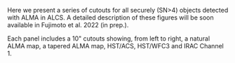 Here we present a series of cutouts for all securely (SN>4) objects detected with ALMA in ALCS. 
A detailed description of these figures will be soon available in Fujimoto et al. 2022 (in prep.).

Each panel includes a 10" cutouts showing, from left to right, a natural ALMA map, a tapered ALMA map, HST/ACS, HST/WFC3 and IRAC Channel 1.
